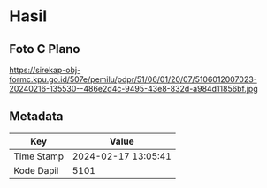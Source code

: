 # Hasil

## Foto C Plano

https://sirekap-obj-formc.kpu.go.id/507e/pemilu/pdpr/51/06/01/20/07/5106012007023-20240216-135530--486e2d4c-9495-43e8-832d-a984d11856bf.jpg


## Metadata

| Key        | Value               |
| ---------- | ------------------- |
| Time Stamp | 2024-02-17 13:05:41 |
| Kode Dapil | 5101                |



